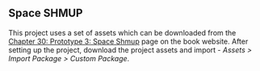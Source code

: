 ## Space SHMUP

This project uses a set of assets which can be downloaded from the
[Chapter 30: Prototype 3: Space Shmup](http://book.prototools.net/?page_id=518) page on the book website.
After setting up the project, download the project assets and import - *Assets > Import Package > Custom Package*.
